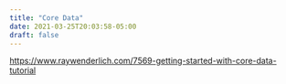 ```yaml
---
title: "Core Data"
date: 2021-03-25T20:03:58-05:00
draft: false
---
```

https://www.raywenderlich.com/7569-getting-started-with-core-data-tutorial
